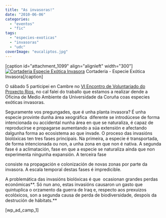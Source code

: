 ```yaml
---
title: "As invasoras!"
date: "2010-06-06"
categories: 
  - "eventos"
  - "fic"
tags: 
  - "especies-exoticas"
  - "invasoras"
  - "udc"
coverImage: "eucaliptos.jpg"
---
```


\[caption id="attachment\_1099" align="alignleft" width="300"\][![Cortaderia Especie Exótica Invasora](images/Cortaderia-300x245.jpg "Cortaderia")](http://belay.es/wp-content/uploads/2010/06/Cortaderia.jpg) Cortaderia - Especie Exótica Invasora\[/caption\]

O sábado 5 participei en Cambre no [VI Encontro de Voluntariado do Proxecto Rios,](http://proxectorios.org/index.php?option=com_content&task=view&id=174&Itemid=29) no cal falei do traballo que estamos a realizar dende a Oficina de Medio Ambiente da Universidade da Coruña coas especies exóticas invasoras.

Seguramente vos pregungades, que é unha planta invasora? É unha especie provinte dunha área xeográfica  diferente se introdúcese de forma intencionada ou accidental nunha área en que se naturaliza, é capaz de reproducirse e propagarse aumentando a súa extensión e afectando dalgunha forma ao ecosistema ao que invade. O proceso das invasións biolóxicas ten tres fases principais. Na primeira, a especie é transportada, de forma intencionada ou non, a unha zona en que non é nativa. A segunda fase é a aclimatación, fase en que a especie se naturaliza aínda que non experimenta ningunha expansión. A terceira fase

consiste na propagación e colonización de novas zonas por parte da invasora. A escala temporal destas fases é impredicible.

A problemática das invasións biolóxicas é que  ocasionan grandes perdas económicas**. Só nun ano, estas invasións causaron un gasto que quintuplica o orzamento da guerra de Iraq e, respecto aos prexuizos ecolóxicos, son a segunda causa de perda de biodiversidade, despois da destrución de hábitats.**

\[wp\_ad\_camp\_1\]
